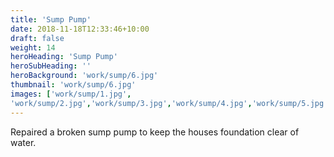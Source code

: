```yaml
---
title: 'Sump Pump'
date: 2018-11-18T12:33:46+10:00
draft: false
weight: 14
heroHeading: 'Sump Pump'
heroSubHeading: ''
heroBackground: 'work/sump/6.jpg'
thumbnail: 'work/sump/6.jpg'
images: ['work/sump/1.jpg', 
'work/sump/2.jpg','work/sump/3.jpg','work/sump/4.jpg','work/sump/5.jpg','work/sump/6.jpg']
---
```


Repaired a broken sump pump to keep the houses foundation clear of water.    
